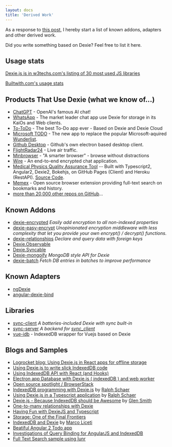 ```yaml
---
layout: docs
title: 'Derived Work'
---
```


As a response to [this post](https://groups.google.com/forum/#!topic/dexiejs/setTIzdbXqk), I hereby start a list of known addons, adapters and other derived work.

Did you write something based on Dexie? Feel free to list it here.

## Usage stats

[Dexie.js is in w3techs.com's listing of 30 most used JS libraries](https://w3techs.com/technologies/overview/javascript_library)

[Builtwith.com's usage stats](https://trends.builtwith.com/javascript/Dexie.js)

## Products That Use Dexie (what we know of...)

- [ChatGPT](https://chatgpt.com/) - OpenAI's famous AI chat!
- [WhatsApp](https://www.whatsapp.com) - The market leader chat app use Dexie for storage in its KaiOs and Web clients.
- [To-ToDo](https://totodo.app) - The best To-Do app ever - Based on Dexie and Dexie Cloud
- [Microsoft TODO](https://todo.microsoft.com) - The new app to replace the popular Microsoft-aquired [Wunderlist](https://www.wunderlist.com).
- [Github Desktop](https://desktop.github.com) - Github's own electron based desktop client.
- [FlightRadar24](https://www.flightradar24.com) - Live air traffic.
- [Minbrowser](https://minbrowser.github.io/min/) - "A smarter browser" - browse without distractions
- [Wire](https://wire.com) - An end-to-end encrypted chat application.
- [Medical Physics Quality Assurance Tool](http://electrons.simonbiggs.net/) -- Built with Typescript2, Angular2, Dexie2, Bokehjs, on GitHub Pages (Client) and Heroku (RestAPI). [Source Code](https://github.com/SimonBiggs/electroninserts-webapp).
- [Memex](https://worldbrain.io) - Open source browser extension providing full-text search on bookmarks and history.
- [more than 20,000 other repos on GitHub](https://github.com/dexie/Dexie.js/network/dependents?package_id=UGFja2FnZS0xMzg0ODIyOQ%3D%3D)...

## Known Addons

- [dexie-encrypted](https://github.com/mark43/dexie-encrypted) _Easily add encryption to all non-indexed properties_
- [dexie-easy-encrypt](https://github.com/jaetask/dexie-easy-encrypt) _Unopinionated encryption middleware with less complexity that let you provide your own encrypt() / decrypt() functions._
- [dexie-relationships](https://github.com/ignasbernotas/dexie-relationships) _Declare and query data with foreign keys_
- [Dexie.Observable](/docs/Observable/Dexie.Observable)
- [Dexie.Syncable](/docs/Syncable/Dexie.Syncable.js)
- [Dexie-mongoify](https://github.com/YuriSolovyov/Dexie-mongoify) _MongoDB style API for Dexie_
- [dexie-batch](https://github.com/raphinesse/dexie-batch) _Fetch DB entries in batches to improve performance_

## Known Adapters

- [ngDexie](https://github.com/FlussoBV/NgDexie)
- [angular-dexie-bind](https://github.com/nhahn/angular-dexie-bind)

## Libraries

- [sync-client](https://www.npmjs.com/package/sync-client) _A batteries-included Dexie with sync built-in_
- [sync-server](https://www.npmjs.com/package/sync-server) _A backend for [sync_client](https://www.npmjs.com/package/sync-client)_
- [vue-idb](https://www.npmjs.com/package/vue-idb) - IndexedDB wrapper for Vuejs based on Dexie

## Blogs and Samples

- [Logrocket blog: Using Dexie.js in React apps for offline storage](https://blog.logrocket.com/dexie-js-indexeddb-react-apps-offline-data-storage/)
- [Using Dexie.js to write slick IndexedDB code](https://dev.to/andyhaskell/using-dexie-js-to-write-slick-indexeddb-code-304o)
- [Using IndexedDB API with React (and Hooks)](https://levelup.gitconnected.com/using-the-indexeddb-api-with-react-and-hooks-4e63d83a5d1b)
- [Electron app Database with Dexie.js ( indexedDB ) and web worker](https://gauriatiq.medium.com/electron-app-database-with-dexie-js-indexeddb-and-web-worker-570d9a66a47a)
- [Open source spotlight / BrowserStack](https://www.browserstack.com/blog/open-source-spotlight-dexie-js-david-fahlander/)
- [IndexedDB programming with Dexie.js](https://golb.hplar.ch/2018/01/IndexedDB-programming-with-Dexie-js.html) by [Ralph Schaer](https://github.com/ralscha)
- [Using Dexie.js in a Typescript application](https://golb.hplar.ch/2018/01/Using-Dexie-js-in-a-TypeScript-application.html) by [Ralph Schaer](https://github.com/ralscha)
- [Dexie.js - Because IndexedDB should be Awesome](http://blogs.bytecode.com.au/glen/2016/01/10/dexie.html) by [Glen Smith](http://blogs.bytecode.com.au/glen/about/)
- [One-to-many relationships with Dexie](https://medium.com/@ole.ersoy/one-to-many-relationships-with-dexie-48449c50d6b3)
- [Having Fun with DexieJS and Typescript](https://medium.com/@ole.ersoy/having-fun-with-dexiejs-and-typescript-1c52514a090)
- [Storage: One of the Final Frontiers](https://biancadanforth.github.io/git/2017/08/11/storage-one-of-the-final-frontiers.html)
- [IndexedDB and Dexie](http://blog.marcoliceti.xyz/indexeddb-and-dexie-js/) by [Marco Liceti](http://blog.marcoliceti.xyz/author/marco/)
- [Beatiful Angular 2 Todo app](https://www.angularattack.com/entries/1729-invincible)
- [Investigations of Query Binding for AngularJS and IndexedDB](http://www.pauleveritt.org/angular-dexie-todo/)
- [Full Text Search sample using lunr](https://gist.github.com/nolanlawson/6f69f4a573c1da862e92)
